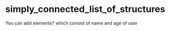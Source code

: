 simply_connected_list_of_structures
===================================

You can add elements? which consist of name and age of user
